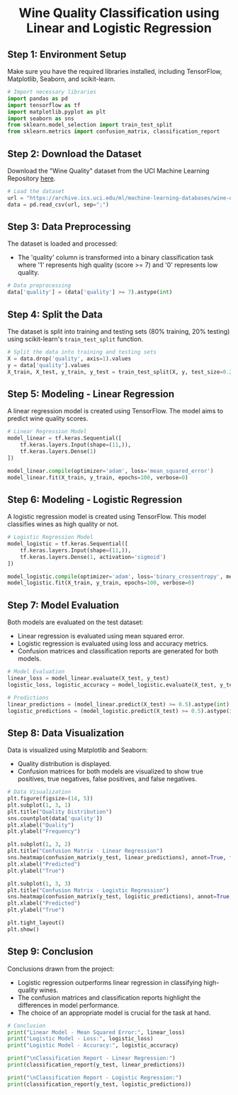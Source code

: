 
<h1 align=center> Wine Quality Classification using Linear and Logistic Regression </h1>

## Step 1: Environment Setup

Make sure you have the required libraries installed, including TensorFlow, Matplotlib, Seaborn, and scikit-learn.

```python
# Import necessary libraries
import pandas as pd
import tensorflow as tf
import matplotlib.pyplot as plt
import seaborn as sns
from sklearn.model_selection import train_test_split
from sklearn.metrics import confusion_matrix, classification_report
```

## Step 2: Download the Dataset

Download the "Wine Quality" dataset from the UCI Machine Learning Repository [here](https://archive.ics.uci.edu/ml/machine-learning-databases/wine-quality/winequality-white.csv).

```python
# Load the dataset
url = "https://archive.ics.uci.edu/ml/machine-learning-databases/wine-quality/winequality-white.csv"
data = pd.read_csv(url, sep=";")
```

## Step 3: Data Preprocessing

The dataset is loaded and processed:
- The 'quality' column is transformed into a binary classification task where '1' represents high quality (score >= 7) and '0' represents low quality.

```python
# Data preprocessing
data['quality'] = (data['quality'] >= 7).astype(int)
```

## Step 4: Split the Data

The dataset is split into training and testing sets (80% training, 20% testing) using scikit-learn's `train_test_split` function.

```python
# Split the data into training and testing sets
X = data.drop('quality', axis=1).values
y = data['quality'].values
X_train, X_test, y_train, y_test = train_test_split(X, y, test_size=0.2, random_state=42)
```

## Step 5: Modeling - Linear Regression

A linear regression model is created using TensorFlow. The model aims to predict wine quality scores.

```python
# Linear Regression Model
model_linear = tf.keras.Sequential([
    tf.keras.layers.Input(shape=(11,)),
    tf.keras.layers.Dense(1)
])

model_linear.compile(optimizer='adam', loss='mean_squared_error')
model_linear.fit(X_train, y_train, epochs=100, verbose=0)
```

## Step 6: Modeling - Logistic Regression

A logistic regression model is created using TensorFlow. This model classifies wines as high quality or not.

```python
# Logistic Regression Model
model_logistic = tf.keras.Sequential([
    tf.keras.layers.Input(shape=(11,)),
    tf.keras.layers.Dense(1, activation='sigmoid')
])

model_logistic.compile(optimizer='adam', loss='binary_crossentropy', metrics=['accuracy'])
model_logistic.fit(X_train, y_train, epochs=100, verbose=0)
```

## Step 7: Model Evaluation

Both models are evaluated on the test dataset:
- Linear regression is evaluated using mean squared error.
- Logistic regression is evaluated using loss and accuracy metrics.
- Confusion matrices and classification reports are generated for both models.

```python
# Model Evaluation
linear_loss = model_linear.evaluate(X_test, y_test)
logistic_loss, logistic_accuracy = model_logistic.evaluate(X_test, y_test)

# Predictions
linear_predictions = (model_linear.predict(X_test) >= 0.5).astype(int)
logistic_predictions = (model_logistic.predict(X_test) >= 0.5).astype(int)
```

## Step 8: Data Visualization

Data is visualized using Matplotlib and Seaborn:
- Quality distribution is displayed.
- Confusion matrices for both models are visualized to show true positives, true negatives, false positives, and false negatives.

```python
# Data Visualization
plt.figure(figsize=(14, 5))
plt.subplot(1, 3, 1)
plt.title("Quality Distribution")
sns.countplot(data['quality'])
plt.xlabel("Quality")
plt.ylabel("Frequency")

plt.subplot(1, 3, 2)
plt.title("Confusion Matrix - Linear Regression")
sns.heatmap(confusion_matrix(y_test, linear_predictions), annot=True, fmt='d', cmap='Blues')
plt.xlabel("Predicted")
plt.ylabel("True")

plt.subplot(1, 3, 3)
plt.title("Confusion Matrix - Logistic Regression")
sns.heatmap(confusion_matrix(y_test, logistic_predictions), annot=True, fmt='d', cmap='Blues')
plt.xlabel("Predicted")
plt.ylabel("True")

plt.tight_layout()
plt.show()
```

## Step 9: Conclusion

Conclusions drawn from the project:
- Logistic regression outperforms linear regression in classifying high-quality wines.
- The confusion matrices and classification reports highlight the differences in model performance.
- The choice of an appropriate model is crucial for the task at hand.

```python
# Conclusion
print("Linear Model - Mean Squared Error:", linear_loss)
print("Logistic Model - Loss:", logistic_loss)
print("Logistic Model - Accuracy:", logistic_accuracy)

print("\nClassification Report - Linear Regression:")
print(classification_report(y_test, linear_predictions))

print("\nClassification Report - Logistic Regression:")
print(classification_report(y_test, logistic_predictions))
```
